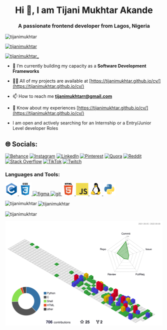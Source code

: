<h1 align="center">Hi 👋, I am Tijani Mukhtar Akande</h1>
<h3 align="center">A passionate frontend developer from Lagos, Nigeria</h3>

<p align="left"> <img src="https://komarev.com/ghpvc/?username=tijanimukhtar&label=Profile%20views&color=0068a8&style=plastic" alt="tijanimukhtar" /> </p>

<p align="left"> <a href="https://github.com/ryo-ma/github-profile-trophy"><img src="https://github-profile-trophy.vercel.app/?username=tijanimukhtar" alt="tijanimukhtar" /></a> </p>

<p align="left"> <a href="https://twitter.com/tijanimukhtar_" target="blank"><img src="https://img.shields.io/twitter/follow/tijanimukhtar_?logo=twitter&style=for-the-badge" alt="tijanimukhtar_" /></a> </p>

- 🌱 I’m currently building my capacity as a **Software Development Frameworks**

- 👨‍💻 All of my projects are available at [https://tijanimukhtar.github.io/cv/](https://tijanimukhtar.github.io/cv/)


- 📫 How to reach me **tijanimukhtarr@gmail.com**

- 📄 Know about my experiences [https://tijanimukhtar.github.io/cv/](https://tijanimukhtar.github.io/cv/)
- I am open and actively searching for an Internship or a Entry/Junior Level developer Roles

## 🌐 Socials:
[![Behance](https://img.shields.io/badge/Behance-1769ff?logo=behance&logoColor=white)](https://behance.net/tijanimukhtar) [![Instagram](https://img.shields.io/badge/Instagram-%23E4405F.svg?logo=Instagram&logoColor=white)](https://instagram.com/tijanimukhtar) [![LinkedIn](https://img.shields.io/badge/LinkedIn-%230077B5.svg?logo=linkedin&logoColor=white)](https://linkedin.com/in/tijanimukhtar) [![Pinterest](https://img.shields.io/badge/Pinterest-%23E60023.svg?logo=Pinterest&logoColor=white)](https://pinterest.com/tijanimukhtar) [![Quora](https://img.shields.io/badge/Quora-%23B92B27.svg?logo=Quora&logoColor=white)](https://quora.com/profile/tijanimukhtar) [![Reddit](https://img.shields.io/badge/Reddit-%23FF4500.svg?logo=Reddit&logoColor=white)](https://reddit.com/user/tijanimukhtar) [![Stack Overflow](https://img.shields.io/badge/-Stackoverflow-FE7A16?logo=stack-overflow&logoColor=white)](https://stackoverflow.com/users/tijanimukhtar) [![TikTok](https://img.shields.io/badge/TikTok-%23000000.svg?logo=TikTok&logoColor=white)](https://tiktok.com/@tijanimukhtar) [![Twitch](https://img.shields.io/badge/Twitch-%239146FF.svg?logo=Twitch&logoColor=white)](https://twitch.tv/tijanimukhtar) 

</p>

<h3 align="left">Languages and Tools:</h3>
<p align="left"> <a href="https://www.cprogramming.com/" target="_blank" rel="noreferrer"> <img src="https://raw.githubusercontent.com/devicons/devicon/master/icons/c/c-original.svg" alt="c" width="40" height="40"/>  <a href="https://www.w3schools.com/css/" target="_blank" rel="noreferrer"> <img src="https://raw.githubusercontent.com/devicons/devicon/master/icons/css3/css3-original-wordmark.svg" alt="css3" width="40" height="40"/> </a> <a href="https://www.figma.com/" target="_blank" rel="noreferrer"> <img src="https://www.vectorlogo.zone/logos/figma/figma-icon.svg" alt="figma" width="40" height="40"/> </a> <a href="https://git-scm.com/" target="_blank" rel="noreferrer"> <img src="https://www.vectorlogo.zone/logos/git-scm/git-scm-icon.svg" alt="git" width="40" height="40"/> </a> <a href="https://www.w3.org/html/" target="_blank" rel="noreferrer"> <img src="https://raw.githubusercontent.com/devicons/devicon/master/icons/html5/html5-original-wordmark.svg" alt="html5" width="40" height="40"/> </a>  <a href="https://developer.mozilla.org/en-US/docs/Web/JavaScript" target="_blank" rel="noreferrer"> <img src="https://raw.githubusercontent.com/devicons/devicon/master/icons/javascript/javascript-original.svg" alt="javascript" width="40" height="40"/> </a> <a href="https://www.linux.org/" target="_blank" rel="noreferrer"> <img src="https://raw.githubusercontent.com/devicons/devicon/master/icons/linux/linux-original.svg" alt="linux" width="40" height="40"/> </a>   <a href="https://www.python.org" target="_blank" rel="noreferrer"> <img src="https://raw.githubusercontent.com/devicons/devicon/master/icons/python/python-original.svg" alt="python" width="40" height="40"/> </a> </p>

<p><img align="left" src="https://github-readme-stats.vercel.app/api/top-langs?username=tijanimukhtar&show_icons=true&locale=en&layout=compact" alt="tijanimukhtar" /></p>

<p>&nbsp;<img align="center" src="https://github-readme-stats.vercel.app/api?username=tijanimukhtar&show_icons=true&locale=en" alt="tijanimukhtar" /></p>

<p><img align="center" src="https://github-readme-streak-stats.herokuapp.com/?user=tijanimukhtar&" alt="tijanimukhtar" /></p>

![](./profile-3d-contrib/profile-gitblock.svg)

